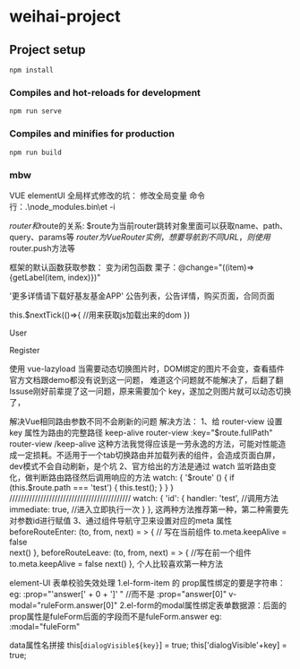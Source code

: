 # weihai-project

## Project setup
```
npm install
```

### Compiles and hot-reloads for development
```
npm run serve
```

### Compiles and minifies for production
```
npm run build
```


### mbw

VUE elementUI 全局样式修改的坑：
修改全局变量 命令行：.\node_modules\.bin\et -i

$router和$route的关系:
$route为当前router跳转对象里面可以获取name、path、query、params等
$router为VueRouter实例，想要导航到不同URL，则使用$router.push方法等

框架的默认函数获取参数：
变为闭包函数  栗子：@change="((item)=>{getLabel(item, index)})"

'更多详情请下载好基友基金APP'
公告列表，公告详情，购买页面，合同页面

this.$nextTick(()=>{
    //用来获取js加载出来的dom
})

<!-- 命名的路由,下面的结果为 /User/123-->
<router-link :to="{ name: 'user', params: { userId: 123 }}">User</router-link>

<!-- 带查询参数，下面的结果为 /register?plan=private -->
<router-link :to="{ path: 'register', query: { plan: 'private' }}">Register</router-link>

<!-- 设置 append 属性后，则在当前 (相对) 路径前添加基路径。 -->
<router-link :to="{ path: 'relative/path'}" append></router-link>

<!-- 设置 replace 属性的话，当点击时，会调用 router.replace() 而不是 router.push()，于是导航后不会留下 history 记录。 -->
<router-link :to="{ path: '/abc'}" replace></router-link>



使用 vue-lazyload 当需要动态切换图片时，DOM绑定的图片不会变，查看插件官方文档跟demo都没有说到这一问题， 难道这个问题就不能解决了，后翻了翻Issuse刚好前辈提了这一问题，原来需要加个 key，遂加之则图片就可以动态切换了，
<img v-lazy="ImgSrc" :key="ImgSrc">



解决Vue相同路由参数不同不会刷新的问题
解决方法：
1、给 router-view 设置 key 属性为路由的完整路径
keep-alive
   router-view :key="$route.fullPath"   router-view
/keep-alive
这种方法我觉得应该是一劳永逸的方法，可能对性能造成一定损耗。不适用于一个tab切换路由并加载列表的组件，会造成页面白屏，dev模式不会自动刷新，是个坑
2、官方给出的方法是通过 watch 监听路由变化，做判断路由路径然后调用响应的方法
watch: {
 '$route' () {
 if (this.$route.path === 'test') {
  this.test();
 }
 }
}
///////////////////////////////////////////
watch: {
 'id': {
 handler: 'test',
 //调用方法
 immediate: true,
 //进入立即执行一次
 }
},
这两种方法推荐第一种，第二种需要先对参数id进行赋值
3、通过组件导航守卫来设置对应的meta 属性
beforeRouteEnter: (to, from, next) = > { // 写在当前组件
 to.meta.keepAlive = false  
 next()
},
 beforeRouteLeave: (to, from, next) = > { //写在前一个组件
 to.meta.keepAlive = false
 next()
},
个人比较喜欢第一种方法


element-UI 表单校验失效处理
1.el-form-item 的 prop属性绑定的要是字符串：
  eg: :prop="'answer[' + 0 + ']' "       //而不是    :prop="answer[0]"
        v-modal="ruleForm.answer[0]"
2.el-form的modal属性绑定表单数据源：后面的prop属性是fuleForm后面的字段而不是fuleForm.answer
  eg: :modal="fuleForm"


data属性名拼接
this[`dialogVisible${key}`] = true;
this['dialogVisible'+key] = true;


